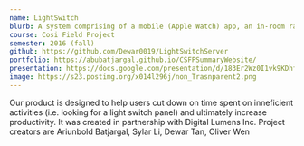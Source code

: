 ```yaml
---
name: LightSwitch
blurb: A system comprising of a mobile (Apple Watch) app, an in-room raspberry-PI, and a cloud service, demonstrating sophisticated user-centric control of Digital Lumens light fixtures.
course: Cosi Field Project
semester: 2016 (fall)
github: https://github.com/Dewar0019/LightSwitchServer
portfolio: https://abubatjargal.github.io/CSFPSummaryWebsite/
presentation: https://docs.google.com/presentation/d/183Er2Wz0I1vk9KDhffTTy5Vynp9UFAyUdb2OQj1Iea8/edit?usp=sharing
image: https://s23.postimg.org/x014l296j/non_Trasnparent2.png
---
```

Our product is designed to help users cut down on time spent on inneficient activities (i.e. looking for a light switch panel) and ultimately increase productivity. It was created in partnership with Digital Lumens Inc. Project creators are Ariunbold Batjargal, Sylar Li, Dewar Tan, Oliver Wen
